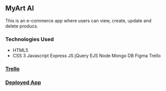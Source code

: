 ## MyArt AI

This is an e-commerce app where users can view, create, update and delete producs. 

### Technologies Used

* HTML5
* CSS 3
Javascript
Express JS
jQuery
EJS
Node
Mongo DB
Figma
Trello

### [Trello](https://trello.com/invite/b/LHDK8PYc/ATTI7f3fb42dee3f0556055e42f8361bd46784F4DE31/project2)

### [Deployed App](https://project2-4fpm.onrender.com)


